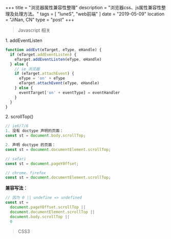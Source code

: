 +++
title = "浏览器属性兼容性整理"
description = "浏览器css、js属性兼容性整理及处理方法。"
tags = [ "luneS", "web前端" ]
date = "2019-05-09"
location = "JiNan, CN"
type = "post"
+++

> Javascript 相关

1\. addEventListen

```javascript
function addEvt(eTarget, eType, eHandle) {
  if (eTarget.addEventListen) {
    eTarget.addEventListen(eType, eHandle)
  } else {
    // ie 浏览器
    if (eTarget.attachEvent) {
      eType = 'on' + eType
      eTarget.attachEvent(eType, eHandle)
    } else {
      eventTarget['on' + eventType] = eventHandler
    }
  }
}
```

2\. scrollTop()

```javascript
// ie6/7/8
1. 没有 doctype 声明的页面：
const st = document.body.scrollTop;

2. 声明 doctype 的页面：
const st = document.documentElement.scrollTop;

// safari
const st = document.pageYOffset;

// chrome、firefox
const st = document.documentElement.scrollTop;
```

**兼容写法**：

```javascript
// 因为 0 || undefine => undefined
const st =
  document.pageYOffset.scrollTop ||
  document.documentElement.scrollTop ||
  document.body.scrollTop ||
  0
```

> CSS3
